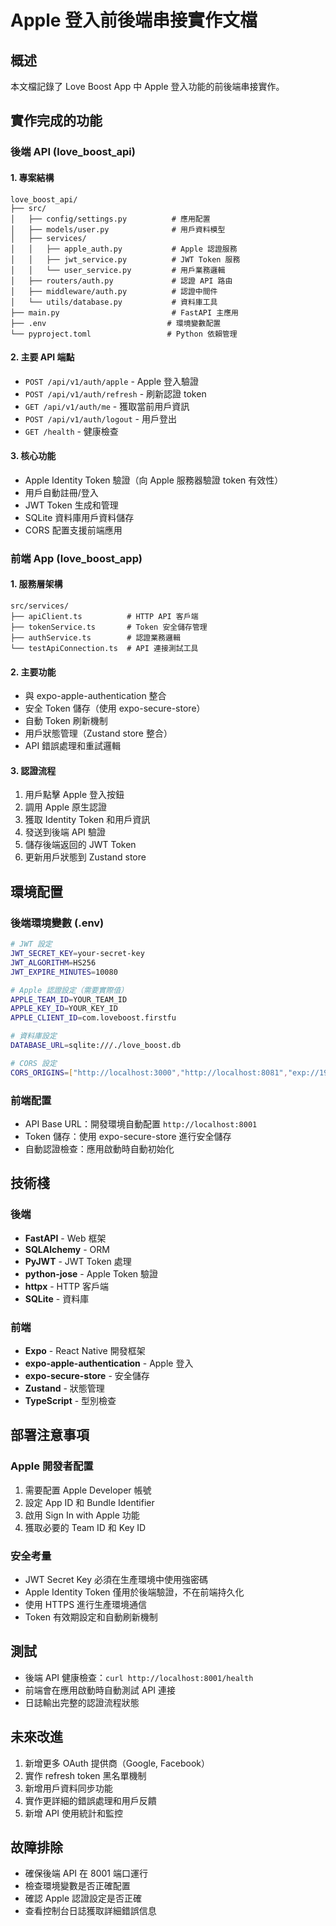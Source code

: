 # Apple 登入前後端串接實作文檔

## 概述
本文檔記錄了 Love Boost App 中 Apple 登入功能的前後端串接實作。

## 實作完成的功能

### 後端 API (love_boost_api)

#### 1. 專案結構
```
love_boost_api/
├── src/
│   ├── config/settings.py          # 應用配置
│   ├── models/user.py              # 用戶資料模型
│   ├── services/
│   │   ├── apple_auth.py           # Apple 認證服務
│   │   ├── jwt_service.py          # JWT Token 服務
│   │   └── user_service.py         # 用戶業務邏輯
│   ├── routers/auth.py             # 認證 API 路由
│   ├── middleware/auth.py          # 認證中間件
│   └── utils/database.py           # 資料庫工具
├── main.py                         # FastAPI 主應用
├── .env                           # 環境變數配置
└── pyproject.toml                 # Python 依賴管理
```

#### 2. 主要 API 端點
- `POST /api/v1/auth/apple` - Apple 登入驗證
- `POST /api/v1/auth/refresh` - 刷新認證 token
- `GET /api/v1/auth/me` - 獲取當前用戶資訊
- `POST /api/v1/auth/logout` - 用戶登出
- `GET /health` - 健康檢查

#### 3. 核心功能
- Apple Identity Token 驗證（向 Apple 服務器驗證 token 有效性）
- 用戶自動註冊/登入
- JWT Token 生成和管理
- SQLite 資料庫用戶資料儲存
- CORS 配置支援前端應用

### 前端 App (love_boost_app)

#### 1. 服務層架構
```
src/services/
├── apiClient.ts          # HTTP API 客戶端
├── tokenService.ts       # Token 安全儲存管理
├── authService.ts        # 認證業務邏輯
└── testApiConnection.ts  # API 連接測試工具
```

#### 2. 主要功能
- 與 expo-apple-authentication 整合
- 安全 Token 儲存（使用 expo-secure-store）
- 自動 Token 刷新機制
- 用戶狀態管理（Zustand store 整合）
- API 錯誤處理和重試邏輯

#### 3. 認證流程
1. 用戶點擊 Apple 登入按鈕
2. 調用 Apple 原生認證
3. 獲取 Identity Token 和用戶資訊
4. 發送到後端 API 驗證
5. 儲存後端返回的 JWT Token
6. 更新用戶狀態到 Zustand store

## 環境配置

### 後端環境變數 (.env)
```bash
# JWT 設定
JWT_SECRET_KEY=your-secret-key
JWT_ALGORITHM=HS256
JWT_EXPIRE_MINUTES=10080

# Apple 認證設定（需要實際值）
APPLE_TEAM_ID=YOUR_TEAM_ID
APPLE_KEY_ID=YOUR_KEY_ID
APPLE_CLIENT_ID=com.loveboost.firstfu

# 資料庫設定
DATABASE_URL=sqlite:///./love_boost.db

# CORS 設定
CORS_ORIGINS=["http://localhost:3000","http://localhost:8081","exp://192.168.1.100:8081"]
```

### 前端配置
- API Base URL：開發環境自動配置 `http://localhost:8001`
- Token 儲存：使用 expo-secure-store 進行安全儲存
- 自動認證檢查：應用啟動時自動初始化

## 技術棧

### 後端
- **FastAPI** - Web 框架
- **SQLAlchemy** - ORM
- **PyJWT** - JWT Token 處理
- **python-jose** - Apple Token 驗證
- **httpx** - HTTP 客戶端
- **SQLite** - 資料庫

### 前端
- **Expo** - React Native 開發框架
- **expo-apple-authentication** - Apple 登入
- **expo-secure-store** - 安全儲存
- **Zustand** - 狀態管理
- **TypeScript** - 型別檢查

## 部署注意事項

### Apple 開發者配置
1. 需要配置 Apple Developer 帳號
2. 設定 App ID 和 Bundle Identifier
3. 啟用 Sign In with Apple 功能
4. 獲取必要的 Team ID 和 Key ID

### 安全考量
- JWT Secret Key 必須在生產環境中使用強密碼
- Apple Identity Token 僅用於後端驗證，不在前端持久化
- 使用 HTTPS 進行生產環境通信
- Token 有效期設定和自動刷新機制

## 測試
- 後端 API 健康檢查：`curl http://localhost:8001/health`
- 前端會在應用啟動時自動測試 API 連接
- 日誌輸出完整的認證流程狀態

## 未來改進
1. 新增更多 OAuth 提供商（Google, Facebook）
2. 實作 refresh token 黑名單機制
3. 新增用戶資料同步功能
4. 實作更詳細的錯誤處理和用戶反饋
5. 新增 API 使用統計和監控

## 故障排除
- 確保後端 API 在 8001 端口運行
- 檢查環境變數是否正確配置
- 確認 Apple 認證設定是否正確
- 查看控制台日誌獲取詳細錯誤信息